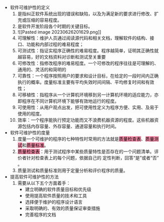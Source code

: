 - 软件可维护性的定义
	1. 是指纠正软件系统出现的错误和缺陷，以及为满足新的要求进行修改、扩充或压缩的容易程度。
	2. 是软件开发阶段各个时期的关键目标。
	3. ![[Pasted image 20230626201629.png]]
	4. 可理解性：维护人员通过阅读源代码和相关文档，理解软件的结构、接口、功能和内部过程的难易程度；
	5. 可测试性：指证实程序正确性的难易程度。程序越简单，证明其正确性就越容易，好的文档资料对诊断和测试至关重要
	6. 可修改性：指修改程序的难易程度。一个可修改的程序往往是可理解的、通用的、灵活的和简明的
	7. 可靠性：一个程序按照用户的要求和设计目标，在给定的一段时间内正确执行的概率。度量标准主要有平均失效时间间隔、平均修复时间和有效性；
	8. 可移植性：指程序从一个计算机环境移到另一计算机环境的适应能力，亦即程序在不同计算机环境下能够有效地运行的程度。
	9. 可使用性：从用户观点出发，把可使用性定义为程序方便、实用、及易于使用的程度。
	10. 效率：一个程序能执行预定功能而又不浪费机器资源的程度。这些机器资源包括内存容量、外存容量、通道容量和执行时间。
- 软件可维护性的度量
	1. 度量一个可维护的程序的七种特性时常用的方法就是<mark style="background: #FF5582A6;">质量检查表</mark>、<mark style="background: #FF5582A6;">质量测试</mark>和<mark style="background: #FF5582A6;">质量标准</mark>。
	2. <mark style="background: #FF5582A6;">质量检查表</mark>：用于测试程序中某些质量特性是否存在的一个问题清单。评价者针对检查表上的每个问题，依据自己的 定性判断，回答“是”或者“否” 。
	3. 质量测试和质量标准则用于定量分析和评价程序的质量。
- 提高软件可维护性的方法
	1. 需要从以下五个方面着手：
		- 建立明确的软件质量目标和优先级
		- 使用提高软件质量的技术和工具
		- 选择便于维护的程序设计语言
		- 采取明确的、有效的质量保证审查措施
		- 完善程序的文档